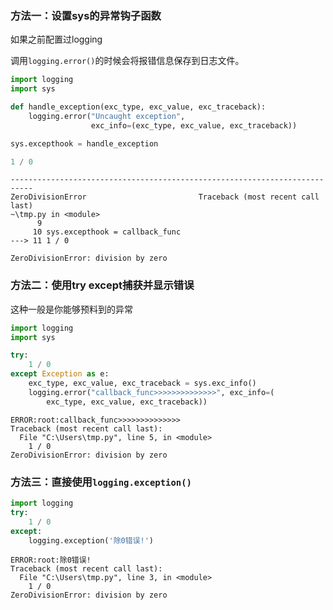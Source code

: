 

### 方法一：设置sys的异常钩子函数

如果之前配置过logging

调用`logging.error()`的时候会将报错信息保存到日志文件。

```python
import logging
import sys

def handle_exception(exc_type, exc_value, exc_traceback):
    logging.error("Uncaught exception",
                  exc_info=(exc_type, exc_value, exc_traceback))

sys.excepthook = handle_exception

1 / 0

```

```
---------------------------------------------------------------------------
ZeroDivisionError                         Traceback (most recent call last)
~\tmp.py in <module>
      9 
     10 sys.excepthook = callback_func
---> 11 1 / 0

ZeroDivisionError: division by zero
```

### 方法二：使用try except捕获并显示错误

这种一般是你能够预料到的异常

```python
import logging
import sys

try:
    1 / 0
except Exception as e:
    exc_type, exc_value, exc_traceback = sys.exc_info()
    logging.error("callback_func>>>>>>>>>>>>>>", exc_info=(
        exc_type, exc_value, exc_traceback))
```

```
ERROR:root:callback_func>>>>>>>>>>>>>>
Traceback (most recent call last):
  File "C:\Users\tmp.py", line 5, in <module>
    1 / 0
ZeroDivisionError: division by zero
```



### 方法三：直接使用`logging.exception()`

```python
import logging
try:
    1 / 0
except:
    logging.exception('除0错误!')
```

```
ERROR:root:除0错误!
Traceback (most recent call last):
  File "C:\Users\tmp.py", line 3, in <module>
    1 / 0
ZeroDivisionError: division by zero
```


